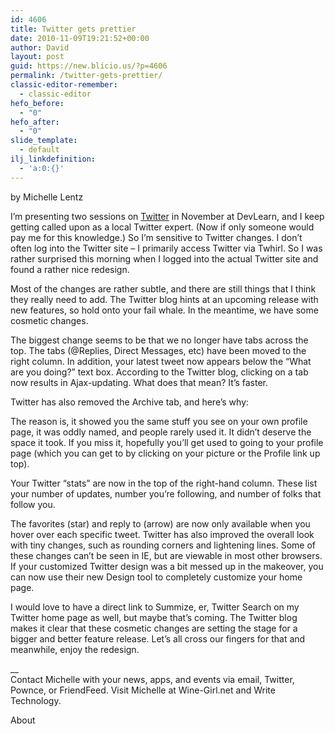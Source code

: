 ```yaml
---
id: 4606
title: Twitter gets prettier
date: 2010-11-09T19:21:52+00:00
author: David
layout: post
guid: https://new.blicio.us/?p=4606
permalink: /twitter-gets-prettier/
classic-editor-remember:
  - classic-editor
hefo_before:
  - "0"
hefo_after:
  - "0"
slide_template:
  - default
ilj_linkdefinition:
  - 'a:0:{}'
---
```

by Michelle Lentz

I’m presenting two sessions on [Twitter](https://new.blicio.us/how-to-promote-your-startup-using-twitter/) in November at DevLearn, and I keep getting called upon as a local Twitter expert. (Now if only someone would pay me for this knowledge.) So I’m sensitive to Twitter changes. I don’t often log into the Twitter site – I primarily access Twitter via Twhirl. So I was rather surprised this morning when I logged into the actual Twitter site and found a rather nice redesign.

Most of the changes are rather subtle, and there are still things that I think they really need to add. The Twitter blog hints at an upcoming release with new features, so hold onto your fail whale. In the meantime, we have some cosmetic changes.

The biggest change seems to be that we no longer have tabs across the top. The tabs (@Replies, Direct Messages, etc) have been moved to the right column. In addition, your latest tweet now appears below the “What are you doing?” text box. According to the Twitter blog, clicking on a tab now results in Ajax-updating. What does that mean? It’s faster.

Twitter has also removed the Archive tab, and here’s why:

The reason is, it showed you the same stuff you see on your own profile page, it was oddly named, and people rarely used it. It didn’t deserve the space it took. If you miss it, hopefully you’ll get used to going to your profile page (which you can get to by clicking on your picture or the Profile link up top).

Your Twitter “stats” are now in the top of the right-hand column. These list your number of updates, number you’re following, and number of folks that follow you.

The favorites (star) and reply to (arrow) are now only available when you hover over each specific tweet. Twitter has also improved the overall look with tiny changes, such as rounding corners and lightening lines. Some of these changes can’t be seen in IE, but are viewable in most other browsers. If your customized Twitter design was a bit messed up in the makeover, you can now use their new Design tool to completely customize your home page.

I would love to have a direct link to Summize, er, Twitter Search on my Twitter home page as well, but maybe that’s coming. The Twitter blog makes it clear that these cosmetic changes are setting the stage for a bigger and better feature release. Let’s all cross our fingers for that and meanwhile, enjoy the redesign.

__  
Contact Michelle with your news, apps, and events via email, Twitter, Pownce, or FriendFeed. Visit Michelle at Wine-Girl.net and Write Technology.

About